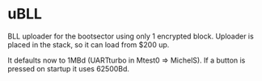 # uBLL

BLL uploader for the bootsector using only 1 encrypted block.
Uploader is placed in the stack, so it can load from $200 up.

It defaults now to 1MBd (UARTturbo in Mtest0 => MichelS).
If a button is pressed on startup it uses 62500Bd.
